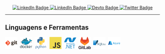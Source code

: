 
<div id="badges" align="center">
  <p>
    <a title="Curriculum Badge" href="https://far-zoo-2a1.notion.site/Gabriel-Galdino-6a8ff014db77460fbac4f1eb5df518b6" target="_blank">
      <img src="https://img.shields.io/badge/Curriculum-FF6600?logo=notion&logoColor=black&fontColor=black&style=for-the-badge" alt="LinkedIn Badge" />
    </a>
    <a title="LinkedIn Badge" href="https://www.linkedin.com/in/gabogaldino" target="_blank">
      <img src="https://img.shields.io/badge/LinkedIn-046292?style=for-the-badge&logo=linkedin&logoColor=white" alt="LinkedIn Badge" />
    </a>
    <a title="Dev.to Badge" href="https://dev.to/gabogaldino" target="_blank">
      <img src="https://img.shields.io/badge/Dev.to-black?style=for-the-badge&logo=dev.to&logoColor=white" alt="Devto Badge" />
    </a>
    <wbr>
    <a title="Twitter Badge" href="https://twitter.com/gabolgaldino" target="_blank">
      <img src="https://img.shields.io/badge/Twitter-209bec?style=for-the-badge&logo=twitter&logoColor=white" alt="Twitter Badge" />
    </a>
  </p>
</div>
 
---

## Linguagens e Ferramentas

  <img title="Git" alt="Git" width="40" height="40" src="https://github.com/devicons/devicon/blob/master/icons/git/git-original-wordmark.svg" />&nbsp;
  <img title="Docker" alt="Docker" width="40" height="40" src="https://github.com/devicons/devicon/blob/master/icons/docker/docker-original-wordmark.svg" />&nbsp;
  <img title="Python" alt="Python" width="40" height="40" src="https://github.com/devicons/devicon/blob/master/icons/python/python-original-wordmark.svg" />&nbsp;
  <img title="JavaScript" alt="JavaScript" width="40" height="40" src="https://github.com/devicons/devicon/blob/master/icons/javascript/javascript-original.svg" />&nbsp;
  <img title="JavaScript" alt="JavaScript" width="40" height="40" src="https://github.com/devicons/devicon/blob/master/icons/dot-net/dot-net-plain-wordmark.svg" />&nbsp; 
  <img title="JavaScript" alt="JavaScript" width="40" height="40" src="https://github.com/devicons/devicon/blob/master/icons/gitlab/gitlab-original-wordmark.svg" />&nbsp; 
  <img title="JavaScript" alt="JavaScript" width="40" height="40" src="https://github.com/devicons/devicon/blob/master/icons/sqlite/sqlite-original-wordmark.svg" />&nbsp; 
  <img title="JavaScript" alt="JavaScript" width="40" height="40" src="https://github.com/devicons/devicon/blob/master/icons/azure/azure-original-wordmark.svg" />&nbsp; 
  
  
